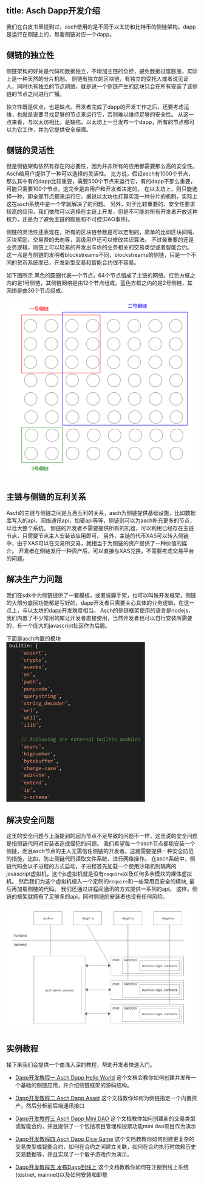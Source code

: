 title: Asch Dapp开发介绍
---

我们在白皮书里提到过，asch使用的是不同于以太坊和比特币的侧链架构，dapp是运行在侧链上的，每套侧链对应一个dapp。

## 侧链的独立性

侧链架构的好处是代码和数据独立，不增加主链的负担，避免数据过度膨胀，实际上是一种天然的分片机制。
侧链有独立的区块链，有独立的受托人或者说见证人，同时也有独立的节点网络，就是说一个侧链产生的区块只会在所有安装了该侧链的节点之间进行广播。

独立性既是优点，也是缺点。开发者完成了dapp的开发工作之后，还要考虑运维，也就是说要寻找足够的节点来运行它，否则难以维持足够的安全性。
从这一点来看，与以太坊相比，是缺陷，以太坊上一旦发布一个dapp，所有的节点都可以为它工作，并为它提供安全保障。

## 侧链的灵活性

但是侧链架构依然有存在的必要性，因为并非所有的应用都需要那么高的安全性。Asch给用户提供了一种可以选择的灵活性。
比方说，假设asch有1000个节点，那么其中有的dapp比较重要，需要500个节点来运行它，有的dapp不那么重要，可能只需要100个节点，这完全是由用户和开发者决定的。
在以太坊上，则只能选择一种，即全部节点都来运行它。据说以太坊也打算实现一种分片的机制，实际上这在asch系统中是一个早就解决了的问题。
另外，对于比较重要的、安全性要求较高的应用，我们依然可以选择在主链上开发，但是不可能对所有开发者开放这种权力，还是为了避免主链的膨胀和不可控(DAO事件)。

侧链的灵活性还表现在，所有的区块链参数是可以定制的，简单的比如区块间隔、区块奖励、交易费的去向等，高级用户还可以修改共识算法。
不过最重要的还是业务逻辑，侧链上可以轻易的开发出与你的业务相关的交易类型或者智能合约。
这一点是与侧链的发明者blockstreams不同，blockstreams的侧链，只是一个不同的货币系统而已，开发新型交易和智能合约很不容易。

如下图所示
黑色的圆圈代表一个节点，64个节点组成了主链的网络。红色方框之内的是1号侧链，其侧链网络是由12个节点组成。蓝色方框之内的是2号侧链，其网络是由36个节点组成。

![sidechain deploy architecture](./assets/sidechain-deploy.png)

## 主链与侧链的互利关系

Asch的主链与侧链之间是互惠互利的关系，asch为侧链提供基础设施，比如数据库写入的api，网络通讯api，加密api等等，侧链则可以为asch补充更多的节点，以壮大整个系统。
侧链的开发者不需要提供所有的机器，可以利用已经存在主链节点，只需要节点主人安装该应用即可。
另外，主链的代币XAS可以转入侧链中，由于XAS可以在交易所交易，就相当于为侧链的资产提供了一种价值的媒介。
开发者在侧链发行一种资产后，可以直接与XAS兑换，不需要考虑交易平台的问题。

## 解决生产力问题

我们在sdk中为侧链提供了一套模板，或者说脚手架，也可以叫做开发框架，侧链的大部分底层功能都是写好的，dapp开发者只需要关心具体的业务逻辑，在这一点上，与以太坊的dapp开发难度相当。
Asch的侧链框架使用的语言是nodejs，我们内置了不少常用的库让开发者直接使用，当然开发者也可以自行安装所需要的，有一个庞大的javascript社区作为后盾。

下面是asch内置的模块
![inbuilt modules](./assets/inbuilt-modules.png)

## 解决安全问题

这里的安全问题与上面提到的因为节点不足导致的问题不一样，这里说的安全问题是指侧链代码对安装者造成侵犯的问题。
我们希望每一个asch节点都能安装一个侧链，而且asch节点的主人无需信任侧链的开发者。这就需要提供一种安全防范的措施，比如，防止侧链代码读取文件系统、进行网络操作。
在asch系统中，侧链代码会以子进程的方式启动，子进程首先加载一个使用沙箱机制隔离的javascript虚拟机，这个js虚拟机就是没有```require```以及任何多余模块的裸体虚拟机。
然后我们为这个虚拟机植入一个定制的```require```和一些常用且安全的模块, 最后再加载侧链的代码。
我们还通过进程间通讯的方式提供一系列的api。
这样，侧链的框架就拥有了足够多的api，同时侧链的安装者也没有任何风险。

![process structure](./assets/process-structure.png)

## 实例教程

接下来我们会提供一个由浅入深的教程，帮助开发者快速入门。

- [Dapp开发教程一 Asch Dapp Hello World](./dapp_docs/1_hello.md)
  这个文档会教你如何创建并发布一个基础的侧链应用，并介绍侧链框架的源码结构。

- [Dapp开发教程二 Asch Dapp Asset](./dapp_docs/2_asset.md)
  这个文档教你如何为侧链指定一个内置资产，然后分析前后端通讯接口

- [Dapp开发教程三 Asch Dapp Mini DAO](./dapp_docs/3_mini_dao.md)
  这个文档教你如何创建新的交易类型或智能合约，并且提供了一个包括项目管理和投票功能mini dao项目作为演示

- [Dapp开发教程四 Asch Dapp Dice Game](./dapp_docs/4_dice_game.md)
  这个文档教教你如何创建更复杂的交易类型或智能合约，如何在合约之间建立关联，如何在合约执行时依赖历史交易数据等，并且实现了一个骰子游戏作为演示。

- [Dapp开发教程五 发布Dapp到线上](./dapp_docs/5_dapp_publish.md)
  这个文档教教你如何在注册到线上系统(testnet, mainnet)以及如何安装和卸载
